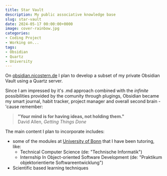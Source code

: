 ```yaml
---
title: Star Vault
description: My public associative knowledge base
slug: star-vault
date: 2024-05-17 00:00:00+0000
image: cover-rainbow.jpg
categories:
- Coding Project
- Working on...
tags:
- Obsidian
- Quartz
- University
---
```


On [obsidian.nicostern.de](https://obsidian.nicostern.de) I plan to develop a subset of my private Obsidian Vault using a Quartz server.

Since I am impressed by it's .md approach combined with the *infinite* possibilities provided by the comunity through plugings, Obsidian became my smart journal, habit tracker, project manager and overall second brain - 'cause remember:

> **"Your mind is for having ideas, not holding them."** \
> David Allen, *Getting Things Done*

The main content I plan to incorporate includes:
- some of the modules at [University of Bonn](https://www.uni-bonn.de/de) that I have been tutoring, like:
  - Technical Computer Science (de: "Technische Informatik")
  - Internship In Object-oriented Software Development (de: "Praktikum objektorientierte Softwareentwicklung")
- Scientific based learning techniques